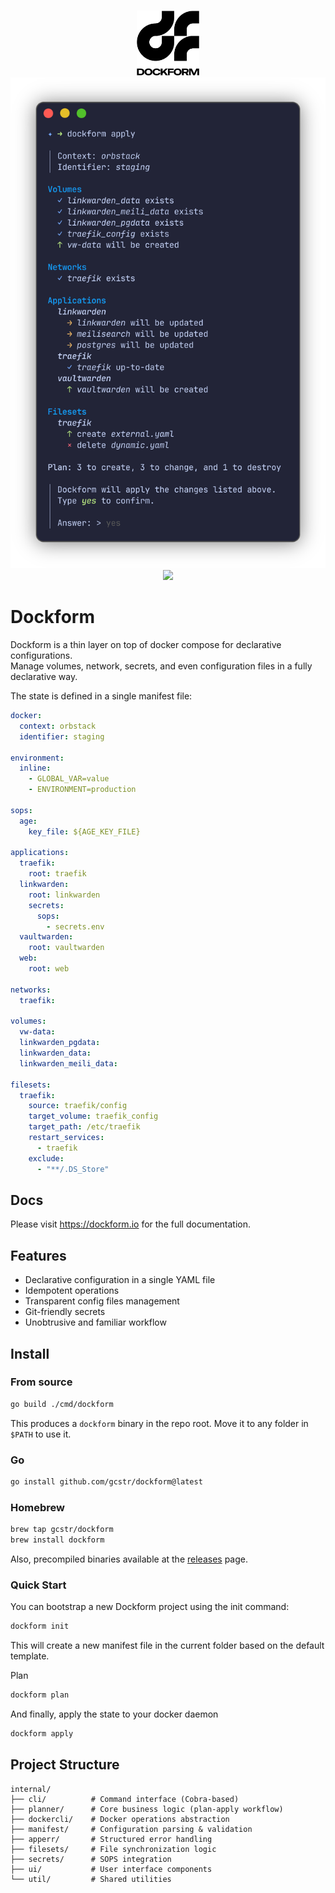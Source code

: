 <p align="center">
  <br/>
  <picture>
    <source srcset="logo_light.svg" media="(prefers-color-scheme: light)" width="100"/>
    <source srcset="logo_dark.svg"  media="(prefers-color-scheme: dark)" width="100"/>
    <img src="logo_light.svg" alt="Description of what the image shows" width="100"/>
  </picture>
  <br/>
  <img src="plan.png" alt="Description of what the image shows" width="600"/>
  <br/>
  <img src="https://github.com/gcstr/dockform/actions/workflows/ci.yml/badge.svg">
</p>

# Dockform

Dockform is a thin layer on top of docker compose for declarative configurations.  
Manage volumes, network, secrets, and even configuration files in a fully declarative way.

The state is defined in a single manifest file:

```yaml
docker:
  context: orbstack
  identifier: staging

environment:
  inline:
    - GLOBAL_VAR=value
    - ENVIRONMENT=production

sops:
  age:
    key_file: ${AGE_KEY_FILE}

applications:
  traefik:
    root: traefik
  linkwarden:
    root: linkwarden
    secrets:
      sops:
        - secrets.env
  vaultwarden:
    root: vaultwarden
  web:
    root: web

networks:
  traefik:

volumes:
  vw-data:
  linkwarden_pgdata:
  linkwarden_data:
  linkwarden_meili_data:

filesets:
  traefik:
    source: traefik/config
    target_volume: traefik_config
    target_path: /etc/traefik
    restart_services:
      - traefik
    exclude:
      - "**/.DS_Store"
```

## Docs

Please visit https://dockform.io for the full documentation.

## Features

- Declarative configuration in a single YAML file
- Idempotent operations
- Transparent config files management
- Git-friendly secrets 
- Unobtrusive and familiar workflow

## Install

### From source
```sh
go build ./cmd/dockform
```

This produces a `dockform` binary in the repo root. Move it to any folder in `$PATH` to use it.

### Go

```sh
go install github.com/gcstr/dockform@latest
```

### Homebrew

```sh
brew tap gcstr/dockform
brew install dockform
```

Also, precompiled binaries available at the [releases](https://github.com/gcstr/dockform/releases) page.

### Quick Start

You can bootstrap a new Dockform project using the init command:

```sh
dockform init
```

This will create a new manifest file in the current folder based on the default template.  

Plan

```sh
dockform plan
```

And finally, apply the state to your docker daemon

```sh
dockform apply 
```

## Project Structure

```
internal/
├── cli/          # Command interface (Cobra-based)
├── planner/      # Core business logic (plan-apply workflow)
├── dockercli/    # Docker operations abstraction
├── manifest/     # Configuration parsing & validation
├── apperr/       # Structured error handling
├── filesets/     # File synchronization logic
├── secrets/      # SOPS integration
├── ui/           # User interface components
└── util/         # Shared utilities
```
